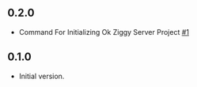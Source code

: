 ## 0.2.0
- Command For Initializing Ok Ziggy Server Project [#1](https://github.com/sisbell/ok-ziggy-tools/issues/1)
## 0.1.0
- Initial version.